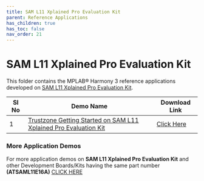 ```yaml
---
title: SAM L11 Xplained Pro Evaluation Kit
parent: Reference Applications
has_children: true
has_toc: false
nav_order: 21
---
```


# SAM L11 Xplained Pro Evaluation Kit

This folder contains the MPLAB® Harmony 3 reference applications developed on [SAM L11 Xplained Pro Evaluation Kit](https://www.microchip.com/DevelopmentTools/ProductDetails/dm320205).   

|SI No| Demo Name | Download Link |
| --- | --- | -- |
| 1 | [Trustzone Getting Started on SAM L11 Xplained Pro Evaluation Kit](./saml11_trustzone_getting_started/readme.md) | [Click Here](https://github.com/MicrochipTech/MPLAB-Harmony-Reference-Apps/releases/latest/download/saml11_trustzone_getting_started.zip) |

### More Application Demos

For more application demos on **SAM L11 Xplained Pro Evaluation Kit** and other Development Boards/Kits having the same part number **(ATSAML11E16A)** <a href="https://mplab-discover.microchip.com/v1/itemtype/com.microchip.ide.project?s0=ATSAML11E16A" target="_blank"> CLICK HERE </a>
